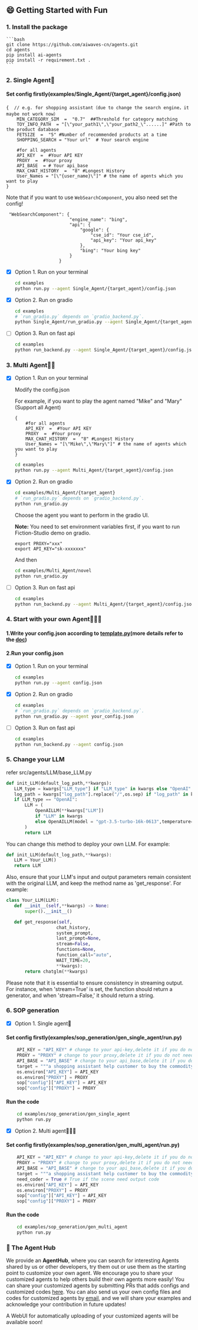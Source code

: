 ## 😄 Getting Started with Fun


### 1. Install the package
    ```bash
    git clone https://github.com/aiwaves-cn/agents.git
    cd agents
    pip install ai-agents
    pip install -r requirement.txt . 
    ```

 ### 2. Single Agent🤖️   
#### Set  config firstly(examples/Single_Agent/{target_agent}/config.json)
```
{  // e.g. for shopping assistant（due to change the search engine，it maybe not work now）
    MIN_CATEGORY_SIM  =  "0.7"  ##Threshold for category matching
    TOY_INFO_PATH  = "[\"your_path1\",\"your_path2_\"......]" #Path to the product database
    FETSIZE  =  "5" #Number of recommended products at a time
    SHOPPING_SEARCH = "Your url"  # Your search engine
    
    #for all agents
    API_KEY  =  #Your API KEY
    PROXY  =  #Your proxy
    API_BASE  = # Your api_base
    MAX_CHAT_HISTORY  =  "8" #Longest History
    User_Names = "[\"{user_name}\"]" # the name of agents which you want to play  
}
```


Note that if you want to use `WebSearchComponent`, you also need set the config!

```
 "WebSearchComponent": {
                        "engine_name": "bing",
                        "api": {
                            "google": {
                                "cse_id": "Your cse_id",
                                "api_key": "Your api_key"
                            },
                            "bing": "Your bing key"
                        }
                    }
```
- [x] Option 1.  Run on your terminal

    ```bash
    cd examples
    python run.py --agent Single_Agent/{target_agent}/config.json
    ```

- [x] Option 2. Run on gradio
	
    ```bash
   cd examples
   # `run_gradio.py` depends on `gradio_backend.py`.
   python Single_Agent/run_gradio.py --agent Single_Agent/{target_agent}/config.json
   ```
- [ ] Option 3. Run on fast api
    ```bash
   cd examples
   python run_backend.py --agent Single_Agent/{target_agent}/config.json
   ```


 ### 3. Multi Agent🤖️🤖️   
- [x] Option 1.  Run on your terminal
      
	Modify the config.json

	For example, if you want to play the agent named "Mike" and "Mary"(Support all Agent)
	```
	{ 
	    #for all agents
	    API_KEY  =  #Your API KEY
	    PROXY  =  #Your proxy
	    MAX_CHAT_HISTORY  =  "8" #Longest History
	    User_Names = "[\"Mike\",\"Mary\"]" # the name of agents which you want to play  
	}
	```

    ```bash
    cd examples
    python run.py --agent Multi_Agent/{target_agent}/config.json
    ```

- [x] Option 2. Run on gradio
	
    ```bash
   cd examples/Multi_Agent/{target_agent}
   # `run_gradio.py` depends on `gradio_backend.py`.
   python run_gradio.py
   ```
   Choose the agent you want to perform in the gradio UI.

   **Note:**
   You need to set environment variables first, if you want to run Fiction-Studio demo on gradio.
   ```
   export PROXY="xxx"
   export API_KEY="sk-xxxxxxx"
   ```
   And then
    ```bash
   cd examples/Multi_Agent/novel
   python run_gradio.py
   ```
   
- [ ] Option 3. Run on fast api
    ```bash
   cd examples
   python run_backend.py --agent Multi_Agent/{target_agent}/config.json
   ```

 ### 4. Start with your own Agent🤖️🤖️🤖️  
 #### 1.Write your config.json according to [template.py](https://github.com/aiwaves-cn/agents/blob/master/src/agents/template.py)(more details refer to the [doc](https://ai-waves.feishu.cn/wiki/NIjrw8FR7inGTMkfS5yc5wcvnlg))
 
 #### 2.Run your config.json 

- [x] Option 1.  Run on your terminal

    ```bash
    cd examples
    python run.py --agent config.json
    ```


- [x] Option 2. Run on gradio
	
    ```bash
   cd examples
   # `run_gradio.py` depends on `gradio_backend.py`.
   python run_gradio.py --agent your_config.json
   ```
    
- [ ] Option 3. Run on fast api
    ```bash
   cd examples
   python run_backend.py --agent config.json
   ```

 ### 5. Change your LLM
 refer src/agents/LLM/base_LLM.py
 ```python
def init_LLM(default_log_path,**kwargs):
    LLM_type = kwargs["LLM_type"] if "LLM_type" in kwargs else "OpenAI"
    log_path = kwargs["log_path"].replace("/",os.sep) if "log_path" in kwargs else default_log_path
    if LLM_type == "OpenAI":
        LLM = (
            OpenAILLM(**kwargs["LLM"])
            if "LLM" in kwargs
            else OpenAILLM(model = "gpt-3.5-turbo-16k-0613",temperature=0.3,log_path=log_path)
        )
        return LLM
```
You can change this method to deploy your own LLM.
For example:
 ```python
def init_LLM(default_log_path,**kwargs):
	LLM = Your_LLM()
	return LLM
```
Also, ensure that your LLM's input and output parameters remain consistent with the original LLM, and keep the method name as 'get_response'.
For example:
 ```python
class Your_LLM(LLM):
	def __init__(self,**kwargs) -> None:
		super().__init__()

	def get_response(self,
                    chat_history,
                    system_prompt,
                    last_prompt=None,
                    stream=False,
                    functions=None,
                    function_call="auto",
                    WAIT_TIME=20,
                    **kwargs):
		return chatglm(**kwargs)
```
Please note that it is essential to ensure consistency in streaming output. For instance, when 'stream=True' is set, the function should return a generator, and when 'stream=False,' it should return a string.


 ### 6. SOP generation
 - [x] Option 1.  Single agent🤖️

#### Set  config firstly(examples/sop_generation/gen_single_agent/run.py)

```python
    API_KEY = "API_KEY" # change to your api-key,delete it if you do not need it
    PROXY = "PROXY" # change to your proxy,delete it if you do not need it
    API_BASE = "API_BASE" # change to your api_base,delete it if you do not need it
    target = """a shopping assistant help customer to buy the commodity""" # change to your target
    os.environ["API_KEY"] = API_KEY
    os.environ["PROXY"] = PROXY
    sop["config"]["API_KEY"] = API_KEY
    sop["config"]["PROXY"] = PROXY
```
#### Run the code
```bash
    cd examples/sop_generation/gen_single_agent
    python run.py
```


- [x] Option 2. Multi agent🤖️🤖️🤖️
	
#### Set  config firstly(examples/sop_generation/gen_multi_agent/run.py)
```python
    API_KEY = "API_KEY" # change to your api-key,delete it if you do not need it
    PROXY = "PROXY" # change to your proxy,delete it if you do not need it
    API_BASE = "API_BASE" # change to your api_base,delete it if you do not need it
    target = """a shopping assistant help customer to buy the commodity""" # change to your target
    need_coder = True # True if the scene need output code
    os.environ["API_KEY"] = API_KEY
    os.environ["PROXY"] = PROXY
    sop["config"]["API_KEY"] = API_KEY
    sop["config"]["PROXY"] = PROXY
```
#### Run the code
```bash
    cd examples/sop_generation/gen_multi_agent
    python run.py
```
    
### 🤖️ The Agent Hub

We provide an **AgentHub**, where you can search for interesting Agents shared by us or other developers, try them out or use them as the starting point to customize your own agent. We encourage you to share your customized agents to help others build their own agents more easily! You can share your customized agents by submitting PRs that adds configs and customized codes [here](https://github.com/aiwaves-cn/agents/tree/master/examples/Community_Agent). You can also send us your own config files and codes for customized agents by [email](mailto:contact@aiwaves.cn), and we will share your examples and acknowledge your contribution in future updates!

A WebUI for automatically uploading of your customized agents will be available soon!
 
